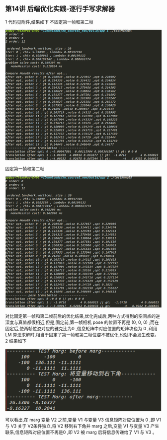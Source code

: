 ## 第14讲 后端优化实践-逐行手写求解器

1 代码见附件,结果如下
不固定第一帧和第二帧

![](./images/1.png)

固定第一帧和第二帧

![](./images/2.png)

对比固定第一帧和第二帧前后的优化结果,优化完成后,两种方式得到的空间点的逆深度与真值都很相近,但是,固定前,第一帧相机 pose 的位置不再是 (0, 0, 0) ;而在固定后,使两帧位姿对应的雅克比为0 ,信息矩阵中对应位置的矩阵块也为 0 ,利用 LM 算法求解时,相当于固定了第一帧和第二帧位姿不被优化,也就不会发生改变。
2 结果如下

![](./images/3.png)

可以看出,在 marg 变量 V2 之前,变量 V1 与变量 V3 信息矩阵对应位置为 0 ,即 V1 与 V3 关于 V2条件独立,将 V2 移到右下角并 marg 之后,变量 V1 与变量 V3 产生联系,信息矩阵对应位置不再是0 ,即 V2 被 marg 后将信息传递给了 V1 与 V3 。